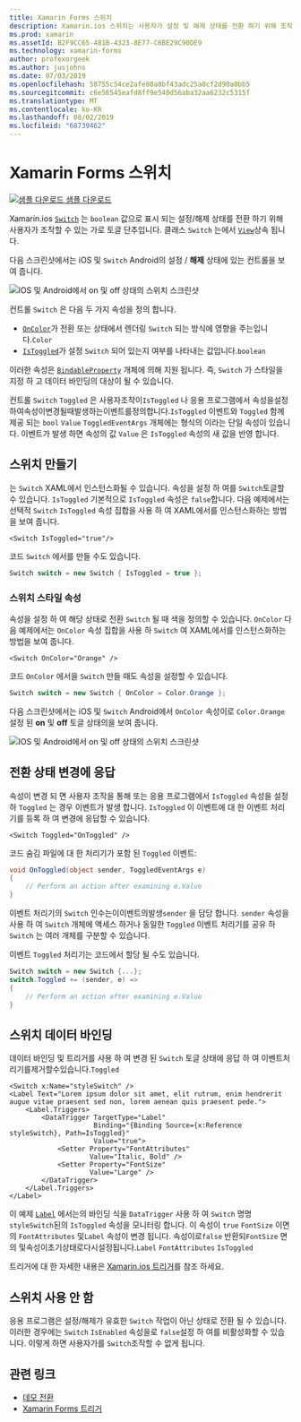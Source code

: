 ```yaml
---
title: Xamarin Forms 스위치
description: Xamarin.ios 스위치는 사용자가 설정 및 해제 상태를 전환 하기 위해 조작할 수 있는 단추 유형입니다. 이 문서에서는 Switch 클래스를 사용 하 여 토글 UI 요소를 표시 하는 방법을 설명 합니다.
ms.prod: xamarin
ms.assetId: B2F9CC65-481B-4323-8E77-C6BE29C90DE9
ms.technology: xamarin-forms
author: profexorgeek
ms.author: jusjohns
ms.date: 07/03/2019
ms.openlocfilehash: 58755c54ce2afe80a8bf43adc25a0cf2d90a0bb5
ms.sourcegitcommit: c6e56545eafd8ff9e540d56aba32aa6232c5315f
ms.translationtype: MT
ms.contentlocale: ko-KR
ms.lasthandoff: 08/02/2019
ms.locfileid: "68739462"
---
```

# <a name="xamarinforms-switch"></a>Xamarin Forms 스위치

[![샘플 다운로드](~/media/shared/download.png) 샘플 다운로드](https://docs.microsoft.com/samples/xamarin/xamarin-forms-samples/userinterface-switchdemos/)

Xamarin.ios [`Switch`](xref:Xamarin.Forms.Switch) 는 `boolean` 값으로 표시 되는 설정/해제 상태를 전환 하기 위해 사용자가 조작할 수 있는 가로 토글 단추입니다. 클래스 `Switch` 는에서 [`View`](xref:Xamarin.Forms.View)상속 됩니다.

다음 스크린샷에서는 iOS 및 `Switch` Android의 설정 / **해제** 상태에 있는 컨트롤을 보여 줍니다.

![IOS 및 Android에서 on 및 off 상태의 스위치 스크린샷](switch-images/switch-states-default.png "IOS 및 Android의 스위치")

컨트롤 `Switch` 은 다음 두 가지 속성을 정의 합니다.

* [`OnColor`](xref:Xamarin.Forms.Switch.OnColor)가 전환 또는 상태에서 렌더링 `Switch` 되는 방식에 영향을 주는입니다.`Color`
* [`IsToggled`](xref:Xamarin.Forms.Switch.IsToggled)가 설정 `Switch` 되어 있는지 여부를 나타내는 값입니다.`boolean`

이러한 속성은 [`BindableProperty`](xref:Xamarin.Forms.BindableProperty) 개체에 의해 지원 됩니다. 즉, `Switch` 가 스타일을 지정 하 고 데이터 바인딩의 대상이 될 수 있습니다.

컨트롤 `Switch` `Toggled` 은 사용자조작이`IsToggled` 나 응용 프로그램에서 속성을설정하여속성이변경될때발생하는이벤트를정의합니다.`IsToggled` 이벤트와 `Toggled` 함께 제공 되는 `bool` `Value` `ToggledEventArgs` 개체에는 형식의 이라는 단일 속성이 있습니다. 이벤트가 발생 하면 속성의 값 `Value` 은 `IsToggled` 속성의 새 값을 반영 합니다.

## <a name="create-a-switch"></a>스위치 만들기

는 `Switch` XAML에서 인스턴스화될 수 있습니다. 속성을 설정 하 여를 `Switch`토글할 수 있습니다. `IsToggled` 기본적으로 `IsToggled` 속성은 `false`합니다. 다음 예제에서는 선택적 `Switch` `IsToggled` 속성 집합을 사용 하 여 XAML에서를 인스턴스화하는 방법을 보여 줍니다.

```xaml
<Switch IsToggled="true"/>
```

코드 `Switch` 에서를 만들 수도 있습니다.

```csharp
Switch switch = new Switch { IsToggled = true };
```

### <a name="switch-style-properties"></a>스위치 스타일 속성

속성을 설정 하 여 해당 상태로 전환 `Switch` 될 때 색을 정의할 수 있습니다. `OnColor` 다음 예제에서는 `OnColor` 속성 집합을 사용 하 `Switch` 여 XAML에서를 인스턴스화하는 방법을 보여 줍니다.

```xaml
<Switch OnColor="Orange" />
```

코드 `OnColor` 에서을 `Switch` 만들 때도 속성을 설정할 수 있습니다.

```csharp
Switch switch = new Switch { OnColor = Color.Orange };
```

다음 스크린샷에서는 iOS 및 `Switch` Android에서 `OnColor` 속성이로 `Color.Orange` 설정 된 **on** 및 **off** 토글 상태의을 보여 줍니다.

![IOS 및 Android에서 on 및 off 상태의 스위치 스크린샷](switch-images/switch-states-oncolor.png "IOS 및 Android의 스위치")

## <a name="respond-to-a-switch-state-change"></a>전환 상태 변경에 응답

속성이 변경 되 면 사용자 조작을 통해 또는 응용 프로그램에서 `IsToggled` 속성을 설정 하 `Toggled` 는 경우 이벤트가 발생 합니다. `IsToggled` 이 이벤트에 대 한 이벤트 처리기를 등록 하 여 변경에 응답할 수 있습니다.

```xaml
<Switch Toggled="OnToggled" />
```

코드 숨김 파일에 대 한 처리기가 포함 된 `Toggled` 이벤트:

```csharp
void OnToggled(object sender, ToggledEventArgs e)
{
    // Perform an action after examining e.Value
}
```

이벤트 처리기의 `Switch` 인수는이이벤트의발생`sender` 을 담당 합니다. `sender` 속성을 사용 하 여 `Switch` 개체에 액세스 하거나 동일한 `Toggled` 이벤트 처리기를 공유 하 `Switch` 는 여러 개체를 구분할 수 있습니다.

이벤트 `Toggled` 처리기는 코드에서 할당 될 수도 있습니다.

```csharp
Switch switch = new Switch {...};
switch.Toggled += (sender, e) =>
{
    // Perform an action after examining e.Value
}
```

## <a name="data-bind-a-switch"></a>스위치 데이터 바인딩

데이터 바인딩 및 트리거를 사용 하 여 변경 된 `Switch` 토글 상태에 응답 하 여 이벤트처리기를제거할수있습니다.`Toggled`

```xaml
<Switch x:Name="styleSwitch" />
<Label Text="Lorem ipsum dolor sit amet, elit rutrum, enim hendrerit augue vitae praesent sed non, lorem aenean quis praesent pede.">
    <Label.Triggers>
        <DataTrigger TargetType="Label"
                     Binding="{Binding Source={x:Reference styleSwitch}, Path=IsToggled}"
                     Value="true">
            <Setter Property="FontAttributes"
                    Value="Italic, Bold" />
            <Setter Property="FontSize"
                    Value="Large" />
        </DataTrigger>
    </Label.Triggers>
</Label>
```

이 예제 [`Label`](xref:Xamarin.Forms.Label) 에서는의 바인딩 식을 `DataTrigger` 사용 하 여 `Switch` 명명 `styleSwitch`된의 `IsToggled` 속성을 모니터링 합니다. 이 속성이 `true` `FontSize` 이면의 `FontAttributes` 및`Label` 속성이 변경 됩니다. 속성이로`false` 반환되`FontSize` 면의 및속성이초기상태로다시설정됩니다.`Label` `FontAttributes` `IsToggled`

트리거에 대 한 자세한 내용은 [Xamarin.ios 트리거](~/xamarin-forms/app-fundamentals/triggers.md)를 참조 하세요.

## <a name="disable-a-switch"></a>스위치 사용 안 함

응용 프로그램은 설정/해제가 유효한 `Switch` 작업이 아닌 상태로 전환 될 수 있습니다. 이러한 경우에는 `Switch` `IsEnabled` 속성을로 `false`설정 하 여를 비활성화할 수 있습니다. 이렇게 하면 사용자가를 `Switch`조작할 수 없게 됩니다.

## <a name="related-links"></a>관련 링크

* [데모 전환](https://docs.microsoft.com/samples/xamarin/xamarin-forms-samples/userinterface-switchdemos/)
* [Xamarin Forms 트리거](~/xamarin-forms/app-fundamentals/triggers.md)
